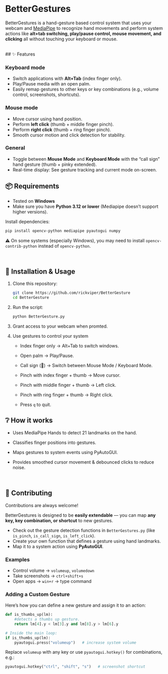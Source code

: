 # BetterGestures  

BetterGestures is a hand-gesture based control system that uses your webcam and [MediaPipe](https://developers.google.com/mediapipe) to recognize hand movements and perform system actions like **alt+tab switching, play/pause control, mouse movement, and clicking** all without touching your keyboard or mouse.  

<br>
## ✨ Features  

### Keyboard mode  
- Switch applications with **Alt+Tab** (index finger only).  
- Play/Pause media with an open palm.  
- Easily remap gestures to other keys or key combinations (e.g., volume control, screenshots, shortcuts).  

### Mouse mode  
- Move cursor using hand position.  
- Perform **left click** (thumb + middle finger pinch).  
- Perform **right click** (thumb + ring finger pinch).  
- Smooth cursor motion and click detection for stability.  

### General  
- Toggle between **Mouse Mode** and **Keyboard Mode** with the “call sign” hand gesture (thumb + pinky extended).  
- Real-time display: See gesture tracking and current mode on-screen.
  <br>

## 📦 Requirements  

- Tested on **Windows**  
- Make sure you have **Python 3.12 or lower** (Mediapipe doesn’t support higher versions).  

Install dependencies:  
```bash
pip install opencv-python mediapipe pyautogui numpy
```
⚠️ On some systems (especially Windows), you may need to install `opencv-contrib-python` instead of `opencv-python`.  

<br>

## 🚀 Installation & Usage  

1. Clone this repository:  
   ```bash
   git clone https://github.com/rickviper/BetterGesture
   cd BetterGesture
   ```
2. Run the script:
   ```bash
   python BetterGesture.py
   ```
3. Grant access to your webcam when promted.

4. Use gestures to control your system

   - Index finger only → Alt+Tab to switch windows.

   - Open palm → Play/Pause.

   - Call sign (🤙) → Switch between Mouse Mode / Keyboard Mode.

   - Pinch with index finger + thumb → Move cursor.

   - Pinch with middle finger + thumb → Left click.
 
   - Pinch with ring finger + thumb → Right click.

   - Press `q` to quit.

## ❔ How it works
 - Uses MediaPipe Hands to detect 21 landmarks on the hand.

 - Classifies finger positions into gestures.

 - Maps gestures to system events using PyAutoGUI.

 - Provides smoothed cursor movement & debounced clicks to reduce noise.

   <br>

## 🤝 Contributing  

Contributions are always welcome!  

BetterGestures is designed to be **easily extendable** — you can map **any key, key combination, or shortcut** to new gestures.  

- Check out the gesture detection functions in `BetterGestures.py` (like `is_pinch`, `is_call_sign`, `is_left_click`).  
- Create your own function that defines a gesture using hand landmarks.  
- Map it to a system action using **PyAutoGUI**.  

### Examples  
- Control volume → `volumeup`, `volumedown`  
- Take screenshots → `ctrl+shift+s`  
- Open apps → `win+r` → type command  

### Adding a Custom Gesture  

Here’s how you can define a new gesture and assign it to an action:  

```python
def is_thumbs_up(lm):
    #detects a thumbs up gesture.
    return lm[4].y < lm[3].y and lm[8].y > lm[6].y

# Inside the main loop:
if is_thumbs_up(lm):
    pyautogui.press("volumeup")   # increase system volume
```
Replace `volumeup` with any key or use `pyautogui.hotkey()` for combinations, e.g.:
```python
pyautogui.hotkey("ctrl", "shift", "s")   # screenshot shortcut
```
